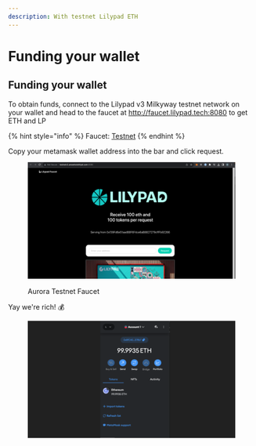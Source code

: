 ```yaml
---
description: With testnet Lilypad ETH
---
```


# Funding your wallet

## Funding your wallet

To obtain funds, connect to the Lilypad v3 Milkyway testnet network on your wallet and head to the faucet at http://faucet.lilypad.tech:8080 to get ETH and LP

{% hint style="info" %}
Faucet: [Testnet](http://faucet.lilypad.tech:8080)
{% endhint %}

Copy your metamask wallet address into the bar and click request.

<figure><img src="../../.gitbook/assets/wallet_lp.png" alt=""><figcaption><p>Aurora Testnet Faucet</p></figcaption></figure>

Yay we're rich! :moneybag:

<figure><img src="../../.gitbook/assets/wallet_final.png" alt=""><figcaption></figcaption></figure>
